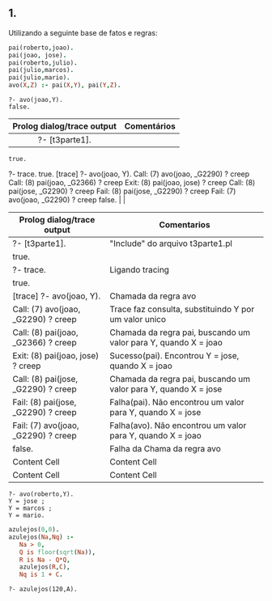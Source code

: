 ## 1.

Utilizando a seguinte base de fatos e regras:
   ```prolog
   pai(roberto,joao).
   pai(joao, jose).
   pai(roberto,julio).
   pai(julio,marcos).
   pai(julio,mario).
   avo(X,Z) :- pai(X,Y), pai(Y,Z).
   ```

   ```
   ?- avo(joao,Y).
   false.
   ```
|                                                                                                                                                Prolog dialog/trace output                                                                                                                                               | Comentários |
|:-----------------------------------------------------------------------------------------------------------------------------------------------------------------------------------------------------------------------------------------------------------------------------------------------------------------------:|-------------|
| ?- [t3parte1]. 
	true.
	
?- trace. true.  [trace]    ?- avo(joao, Y).     Call: (7) avo(joao, _G2290) ? creep     Call: (8) pai(joao, _G2366) ? creep     Exit: (8) pai(joao, jose) ? creep     Call: (8) pai(jose, _G2290) ? creep     Fail: (8) pai(jose, _G2290) ? creep     Fail: (7) avo(joao, _G2290) ? creep false. |             |




   Prolog dialog/trace output  | Comentarios
   ------------- | -------------
   ?- [t3parte1]. | "Include" do arquivo t3parte1.pl
   true. |
   ?- trace. | Ligando tracing
   true. |
   [trace]  ?- avo(joao, Y). | Chamada da regra avo
      Call: (7) avo(joao, _G2290) ? creep | Trace faz consulta, substituindo Y por um valor unico 
      Call: (8) pai(joao, _G2366) ? creep | Chamada da regra pai, buscando um valor para Y, quando X = joao
      Exit: (8) pai(joao, jose) ? creep | Sucesso(pai). Encontrou Y = jose, quando X = joao
      Call: (8) pai(jose, _G2290) ? creep | Chamada da regra pai, buscando um valor para Y, quando X = jose
      Fail: (8) pai(jose, _G2290) ? creep | Falha(pai). Não encontrou um valor para Y, quando X = jose
      Fail: (7) avo(joao, _G2290) ? creep | Falha(avo). Não encontrou um valor para Y, quando X = joao
   false. | Falha da Chama da regra avo
   Content Cell  | Content Cell
   Content Cell  | Content Cell

   ```
   ?- avo(roberto,Y).
   Y = jose ;
   Y = marcos ;
   Y = mario.
   ```



   ```prolog
   azulejos(0,0).
   azulejos(Na,Nq) :-
      Na > 0,
      Q is floor(sqrt(Na)),
      R is Na - Q*Q,
      azulejos(R,C),
      Nq is 1 + C.
   ```

   ```
   ?- azulejos(120,A).
   ```

